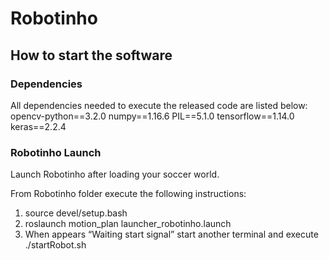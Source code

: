 # Robotinho

## How to start the software
### Dependencies
All dependencies needed to execute the released code are listed below:
opencv-python==3.2.0
numpy==1.16.6
PIL==5.1.0
tensorflow==1.14.0
keras==2.2.4

### Robotinho Launch 
Launch Robotinho after loading your soccer world.

From Robotinho folder execute the following instructions:
1. source devel/setup.bash
2. roslaunch motion_plan launcher_robotinho.launch 
3. When appears “Waiting start signal” start another terminal and execute ./startRobot.sh
